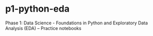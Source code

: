 # p1-python-eda
Phase 1: Data Science - Foundations in Python and Exploratory Data Analysis (EDA) – Practice notebooks
